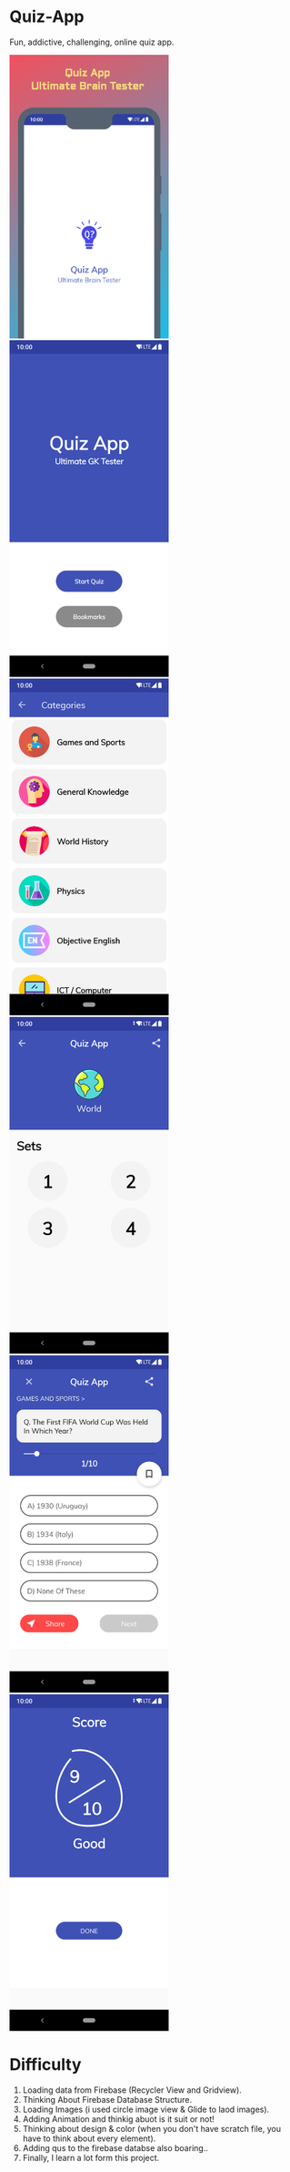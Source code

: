 # Quiz-App
Fun, addictive, challenging, online quiz app.

<div>
<img src="images/download%20(1).png" width="280"/>&nbsp;&nbsp;&nbsp;&nbsp;&nbsp;&nbsp;&nbsp;&nbsp;
<img src="images/device-2020-08-31-214108.png" width="280"/>&nbsp;&nbsp;&nbsp;&nbsp;&nbsp;&nbsp;&nbsp;&nbsp;
<img src="images/device-2020-08-31-215200.png" width="280"/>&nbsp;&nbsp;&nbsp;&nbsp;&nbsp;&nbsp;&nbsp;&nbsp;
<img src="images/device-2020-08-31-215517.png" width="280"/>&nbsp;&nbsp;&nbsp;&nbsp;&nbsp;&nbsp;&nbsp;&nbsp;
<img src="images/device-2020-08-31-215721.png" width="280"/>&nbsp;&nbsp;&nbsp;&nbsp;&nbsp;&nbsp;&nbsp;&nbsp;
<img src="images/device-2020-08-31-220146.png" width="280"/>
</div>

# Difficulty

1) Loading data from Firebase (Recycler View and Gridview).
2) Thinking About Firebase Database Structure.
3) Loading Images (i used circle image view & Glide to laod images).
4) Adding Animation and thinkig abuot is it suit or not!
5) Thinking about design & color (when you don't have scratch file, you have to think about every element).
6) Adding qus to the firebase databse also boaring..
7) Finally, I learn a lot form this project.
